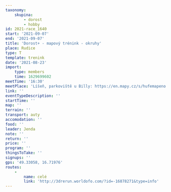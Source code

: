 ```yaml
---
taxonomy:
    skupina:
        - dorost
        - hobby
id: 2021-race_1640
start: '2021-09-07'
end: '2021-09-07'
title: 'Dorost+ - mapový trénink - okruhy'
place: Rudice
type: T
template: trenink
date: '2021-08-23'
import:
    type: members
    time: 1629699602
meetTime: '16:30'
meetPlace: 'Líšeň, parkoviště u Billy: https://en.mapy.cz/s/hufemapeno'
link: ''
eventTypeDescription: ''
startTime: ''
map: ''
terrain: ''
transport: auty
accomodation: ''
food: ''
leader: Jenda
note: ''
return: ''
price: ''
program: ''
thingsToTake: ''
signups: ''
gps: '49.33058, 16.71976'
routes:
    -
        name: celé
        link: 'http://3drerun.worldofo.com/?id=-16878271&type=info'
---
```



